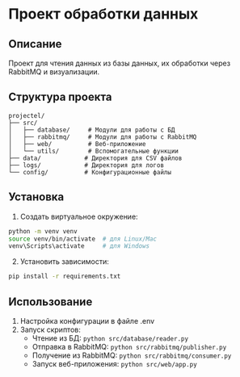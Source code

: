 # Проект обработки данных

## Описание
Проект для чтения данных из базы данных, их обработки через RabbitMQ и визуализации.

## Структура проекта
```
projectel/
├── src/
│   ├── database/     # Модули для работы с БД
│   ├── rabbitmq/     # Модули для работы с RabbitMQ
│   ├── web/          # Веб-приложение
│   └── utils/        # Вспомогательные функции
├── data/            # Директория для CSV файлов
├── logs/            # Директория для логов
└── config/          # Конфигурационные файлы
```

## Установка
1. Создать виртуальное окружение:
```bash
python -m venv venv
source venv/bin/activate  # для Linux/Mac
venv\Scripts\activate     # для Windows
```

2. Установить зависимости:
```bash
pip install -r requirements.txt
```

## Использование
1. Настройка конфигурации в файле .env
2. Запуск скриптов:
   - Чтение из БД: `python src/database/reader.py`
   - Отправка в RabbitMQ: `python src/rabbitmq/publisher.py`
   - Получение из RabbitMQ: `python src/rabbitmq/consumer.py`
   - Запуск веб-приложения: `python src/web/app.py` 